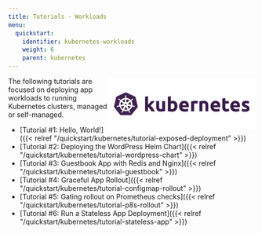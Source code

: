 ```yaml
---
title: Tutorials - Workloads
menu:
  quickstart:
    identifier: kubernetes-workloads
    weight: 6
    parent: kubernetes
---
```


<img src="/images/quickstart/k8s-purple.png" align="right">

The following tutorials are focused on deploying app workloads to running Kubernetes clusters, managed or self-managed.

- [Tutorial #1: Hello, World!]({{< relref "/quickstart/kubernetes/tutorial-exposed-deployment" >}})
- [Tutorial #2: Deploying the WordPress Helm Chart]({{< relref "/quickstart/kubernetes/tutorial-wordpress-chart" >}})
- [Tutorial #3: Guestbook App with Redis and Nginx]({{< relref "/quickstart/kubernetes/tutorial-guestbook" >}})
- [Tutorial #4: Graceful App Rollout]({{< relref "/quickstart/kubernetes/tutorial-configmap-rollout" >}})
- [Tutorial #5: Gating rollout on Prometheus checks]({{< relref "/quickstart/kubernetes/tutorial-p8s-rollout" >}})
- [Tutorial #6: Run a Stateless App Deployment]({{< relref "/quickstart/kubernetes/tutorial-stateless-app" >}})
